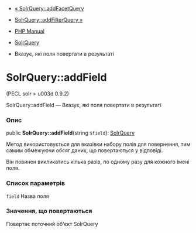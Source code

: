 - [« SolrQuery::addFacetQuery](solrquery.addfacetquery.md)
- [SolrQuery::addFilterQuery »](solrquery.addfilterquery.md)

- [PHP Manual](index.md)
- [SolrQuery](class.solrquery.md)
- Вказує, які поля повертати в результаті

# SolrQuery::addField

(PECL solr \> u003d 0.9.2)

SolrQuery::addField — Вказує, які поля повертати в результаті

### Опис

public **SolrQuery::addField**(string `$field`):
[SolrQuery](class.solrquery.md)

Метод використовується для вказівки набору полів для повернення, тим самим
обмежуючи обсяг даних, що повертаються у відповіді.

Він повинен викликатись кілька разів, по одному разу для кожного імені
поля.

### Список параметрів

`field`
Назва поля

### Значення, що повертаються

Повертає поточний об'єкт SolrQuery
